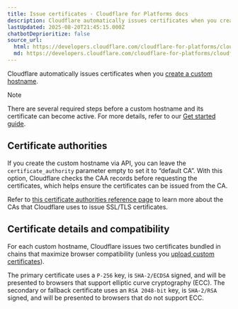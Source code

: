 ```yaml
---
title: Issue certificates · Cloudflare for Platforms docs
description: Cloudflare automatically issues certificates when you create a custom hostname.
lastUpdated: 2025-08-20T21:45:15.000Z
chatbotDeprioritize: false
source_url:
  html: https://developers.cloudflare.com/cloudflare-for-platforms/cloudflare-for-saas/security/certificate-management/issue-and-validate/issue-certificates/
  md: https://developers.cloudflare.com/cloudflare-for-platforms/cloudflare-for-saas/security/certificate-management/issue-and-validate/issue-certificates/index.md
---
```


Cloudflare automatically issues certificates when you [create a custom hostname](https://developers.cloudflare.com/cloudflare-for-platforms/cloudflare-for-saas/domain-support/create-custom-hostnames/).

Note

There are several required steps before a custom hostname and its certificate can become active. For more details, refer to our [Get started guide](https://developers.cloudflare.com/cloudflare-for-platforms/cloudflare-for-saas/start/getting-started/).

## Certificate authorities

If you create the custom hostname via API, you can leave the `certificate_authority` parameter empty to set it to “default CA”. With this option, Cloudflare checks the CAA records before requesting the certificates, which helps ensure the certificates can be issued from the CA.

Refer to [this certificate authorities reference page](https://developers.cloudflare.com/ssl/reference/certificate-authorities/) to learn more about the CAs that Cloudflare uses to issue SSL/TLS certificates.

## Certificate details and compatibility

For each custom hostname, Cloudflare issues two certificates bundled in chains that maximize browser compatibility (unless you [upload custom certificates](https://developers.cloudflare.com/cloudflare-for-platforms/cloudflare-for-saas/security/certificate-management/custom-certificates/uploading-certificates/)).

The primary certificate uses a `P-256` key, is `SHA-2/ECDSA` signed, and will be presented to browsers that support elliptic curve cryptography (ECC). The secondary or fallback certificate uses an `RSA 2048-bit` key, is `SHA-2/RSA` signed, and will be presented to browsers that do not support ECC.
